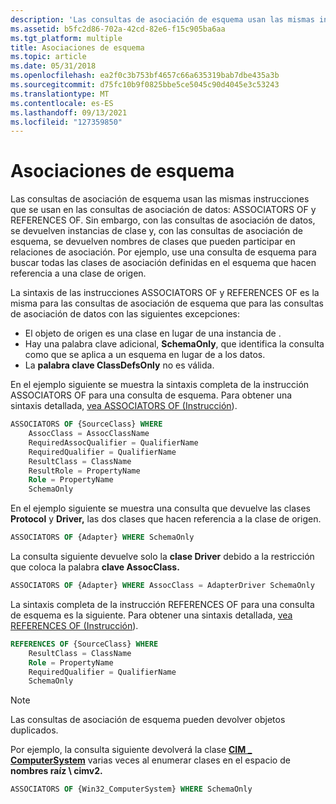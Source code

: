 ```yaml
---
description: 'Las consultas de asociación de esquema usan las mismas instrucciones que se usan en las consultas de asociación de datos: ASSOCIATORS OF y REFERENCES OF.'
ms.assetid: b5fc2d86-702a-42cd-82e6-f15c905ba6aa
ms.tgt_platform: multiple
title: Asociaciones de esquema
ms.topic: article
ms.date: 05/31/2018
ms.openlocfilehash: ea2f0c3b753bf4657c66a635319bab7dbe435a3b
ms.sourcegitcommit: d75fc10b9f0825bbe5ce5045c90d4045e3c53243
ms.translationtype: MT
ms.contentlocale: es-ES
ms.lasthandoff: 09/13/2021
ms.locfileid: "127359850"
---
```

# <a name="schema-associations"></a>Asociaciones de esquema

Las consultas de asociación de esquema usan las mismas instrucciones que se usan en las consultas de asociación de datos: ASSOCIATORS OF y REFERENCES OF. Sin embargo, con las consultas de asociación de datos, se devuelven instancias de clase y, con las consultas de asociación de esquema, se devuelven nombres de clases que pueden participar en relaciones de asociación. Por ejemplo, use una consulta de esquema para buscar todas las clases de asociación definidas en el esquema que hacen referencia a una clase de origen.

La sintaxis de las instrucciones ASSOCIATORS OF y REFERENCES OF es la misma para las consultas de asociación de esquema que para las consultas de asociación de datos con las siguientes excepciones:

-   El objeto de origen es una clase en lugar de una instancia de .
-   Hay una palabra clave adicional, **SchemaOnly**, que identifica la consulta como que se aplica a un esquema en lugar de a los datos.
-   La **palabra clave ClassDefsOnly** no es válida.

En el ejemplo siguiente se muestra la sintaxis completa de la instrucción ASSOCIATORS OF para una consulta de esquema. Para obtener una sintaxis detallada, [vea ASSOCIATORS OF (Instrucción](associators-of-statement.md)).


```sql
ASSOCIATORS OF {SourceClass} WHERE 
    AssocClass = AssocClassName
    RequiredAssocQualifier = QualifierName
    RequiredQualifier = QualifierName
    ResultClass = ClassName
    ResultRole = PropertyName
    Role = PropertyName
    SchemaOnly
```



En el ejemplo siguiente se muestra una consulta que devuelve las clases **Protocol** y **Driver,** las dos clases que hacen referencia a la clase de origen.


```sql
ASSOCIATORS OF {Adapter} WHERE SchemaOnly
```



La consulta siguiente devuelve solo la **clase Driver** debido a la restricción que coloca la palabra **clave AssocClass.**


```sql
ASSOCIATORS OF {Adapter} WHERE AssocClass = AdapterDriver SchemaOnly
```



La sintaxis completa de la instrucción REFERENCES OF para una consulta de esquema es la siguiente. Para obtener una sintaxis detallada, [vea REFERENCES OF (Instrucción](references-of-statement.md)).


```sql
REFERENCES OF {SourceClass} WHERE
    ResultClass = ClassName
    Role = PropertyName
    RequiredQualifier = QualifierName
    SchemaOnly
```



> [!Note]  
> Las consultas de asociación de esquema pueden devolver objetos duplicados.

 

Por ejemplo, la consulta siguiente devolverá la clase [**CIM \_ ComputerSystem**](/windows/desktop/CIMWin32Prov/cim-computersystem) varias veces al enumerar clases en el espacio de **nombres raíz \\ cimv2.**


```sql
ASSOCIATORS OF {Win32_ComputerSystem} WHERE SchemaOnly
```



 

 
